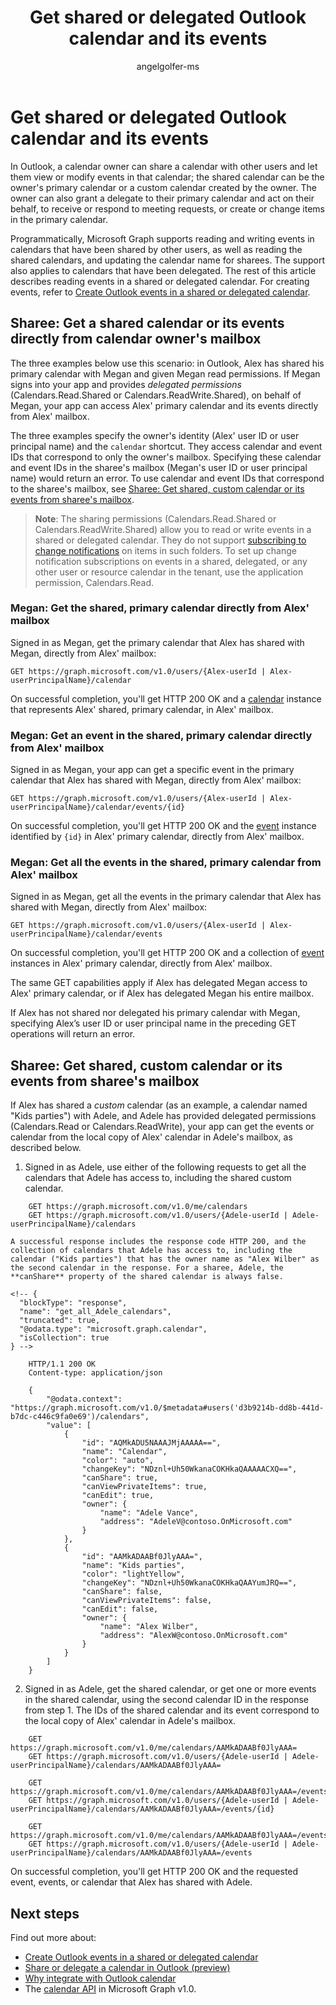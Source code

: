 ﻿---
title: "Get shared or delegated Outlook calendar and its events"
description: "In Outlook, a calendar owner can share a calendar with other users and let them view or modify events in that calendar; the calendar can be a custom calendar or the primary calendar. The owner can also grant a delegate to act on their behalf, to receive or respond to meeting requests, or create or change items in the primary calendar of the email account."
author: "angelgolfer-ms"
localization_priority: Priority
ms.prod: "outlook"
---

# Get shared or delegated Outlook calendar and its events

In Outlook, a calendar owner can share a calendar with other users and let them view or modify events in that calendar; the shared calendar can be the owner's primary calendar or a custom calendar created by the owner. The owner can also grant a delegate to their primary calendar and act on their behalf, to receive or respond to meeting requests, or create or change items in the primary calendar.

Programmatically, Microsoft Graph supports reading and writing events in calendars that have been shared by other users, as well as reading the shared calendars, and updating the calendar name for sharees. The support also applies to calendars that have been delegated. The rest of this article describes reading events in a shared or delegated calendar. For creating events, refer to [Create Outlook events in a shared or delegated calendar](outlook-create-event-in-shared-delegated-calendar.md).

## Sharee: Get a shared calendar or its events directly from calendar owner's mailbox

The three examples below use this scenario: in Outlook, Alex has shared his primary calendar with Megan and given Megan read permissions. If Megan signs into your app and provides _delegated permissions_ (Calendars.Read.Shared or Calendars.ReadWrite.Shared), on behalf of Megan, your app can access Alex' primary calendar and its events directly from Alex' mailbox.

The three examples specify the owner's identity (Alex' user ID or user principal name) and the `calendar` shortcut. They access calendar and event IDs that correspond to only the owner's mailbox. Specifying these calendar and event IDs in the sharee's mailbox (Megan's user ID or user principal name) would return an error. To use calendar and event IDs that correspond to the sharee's mailbox, see [Sharee: Get shared, custom calendar or its events from sharee's mailbox](#sharee-get-shared-custom-calendar-or-its-events-from-sharees-mailbox). 

> **Note**:
> The sharing permissions (Calendars.Read.Shared or Calendars.ReadWrite.Shared) allow you to read or write events in a shared or delegated calendar. They do not support [subscribing to change notifications](webhooks.md) on items in such folders. To set up change notification subscriptions on events in a shared, delegated, or any other user or resource calendar in the tenant, use the application permission, Calendars.Read.

### Megan: Get the shared, primary calendar directly from Alex' mailbox

Signed in as Megan, get the primary calendar that Alex has shared with Megan, directly from Alex' mailbox:

<!-- { "blockType": "ignored" } -->

```http
GET https://graph.microsoft.com/v1.0/users/{Alex-userId | Alex-userPrincipalName}/calendar
```

On successful completion, you'll get HTTP 200 OK and a [calendar](/graph/api/resources/calendar?view=graph-rest-1.0) instance that represents Alex' shared, primary calendar, in Alex' mailbox.

### Megan: Get an event in the shared, primary calendar directly from Alex' mailbox

Signed in as Megan, your app can get a specific event in the primary calendar that Alex has shared with Megan, directly from Alex' mailbox:

<!-- { "blockType": "ignored" } -->

```http
GET https://graph.microsoft.com/v1.0/users/{Alex-userId | Alex-userPrincipalName}/calendar/events/{id}
```

On successful completion, you'll get HTTP 200 OK and the [event](/graph/api/resources/event?view=graph-rest-1.0) instance identified by `{id}` in Alex' primary calendar, directly from Alex' mailbox.

### Megan: Get all the events in the shared, primary calendar from Alex' mailbox

Signed in as Megan, get all the events in the primary calendar that Alex has shared with Megan, directly from Alex' mailbox:

<!-- { "blockType": "ignored" } -->

```http
GET https://graph.microsoft.com/v1.0/users/{Alex-userId | Alex-userPrincipalName}/calendar/events
```

On successful completion, you'll get HTTP 200 OK and a collection of [event](/graph/api/resources/event?view=graph-rest-1.0) instances in Alex' primary calendar, directly from Alex' mailbox.

The same GET capabilities apply if Alex has delegated Megan access to Alex' primary calendar, or if Alex has delegated Megan his entire mailbox.

If Alex has not shared nor delegated his primary calendar with Megan, specifying Alex’s user ID or user principal name in the preceding GET operations will return an error. 

## Sharee: Get shared, custom calendar or its events from sharee's mailbox

If Alex has shared a _custom_ calendar (as an example, a calendar named "Kids parties") with Adele, and Adele has provided delegated permissions (Calendars.Read or Calendars.ReadWrite), your app can get the events or calendar from the local copy of Alex' calendar in Adele's mailbox, as described below.

1. Signed in as Adele, use either of the following requests to get all the calendars that Adele has access to, including the shared custom calendar.

    <!-- {
      "blockType": "request",
      "name": "get_all_Adele_calendars"
    }-->

```http
    GET https://graph.microsoft.com/v1.0/me/calendars
    GET https://graph.microsoft.com/v1.0/users/{Adele-userId | Adele-userPrincipalName}/calendars
```

    A successful response includes the response code HTTP 200, and the collection of calendars that Adele has access to, including the calendar ("Kids parties") that has the owner name as "Alex Wilber" as the second calendar in the response. For a sharee, Adele, the **canShare** property of the shared calendar is always false.

    <!-- {
      "blockType": "response",
      "name": "get_all_Adele_calendars",
      "truncated": true,
      "@odata.type": "microsoft.graph.calendar",
      "isCollection": true
    } -->

```http
    HTTP/1.1 200 OK
    Content-type: application/json

    {
        "@odata.context": "https://graph.microsoft.com/v1.0/$metadata#users('d3b9214b-dd8b-441d-b7dc-c446c9fa0e69')/calendars",
        "value": [
            {
                "id": "AQMkADU5NAAAJMjAAAAA==",
                "name": "Calendar",
                "color": "auto",
                "changeKey": "NDznl+Uh50WkanaCOKHkaQAAAAACXQ==",
                "canShare": true,
                "canViewPrivateItems": true,
                "canEdit": true,
                "owner": {
                    "name": "Adele Vance",
                    "address": "AdeleV@contoso.OnMicrosoft.com"
                }
            },
            {
                "id": "AAMkADAABf0JlyAAA=",
                "name": "Kids parties",
                "color": "lightYellow",
                "changeKey": "NDznl+Uh50WkanaCOKHkaQAAYumJRQ==",
                "canShare": false,
                "canViewPrivateItems": false,
                "canEdit": false,
                "owner": {
                    "name": "Alex Wilber",
                    "address": "AlexW@contoso.OnMicrosoft.com"
                }
            }
        ]
    }
```

2. Signed in as Adele, get the shared calendar, or get one or more events in the shared calendar, using the second calendar ID in the response from step 1. The IDs of the shared calendar and its event correspond to the local copy of Alex' calendar in Adele's mailbox.

    <!-- { "blockType": "ignored" } -->

```http
    GET https://graph.microsoft.com/v1.0/me/calendars/AAMkADAABf0JlyAAA=
    GET https://graph.microsoft.com/v1.0/users/{Adele-userId | Adele-userPrincipalName}/calendars/AAMkADAABf0JlyAAA=

    GET https://graph.microsoft.com/v1.0/me/calendars/AAMkADAABf0JlyAAA=/events/{id}
    GET https://graph.microsoft.com/v1.0/users/{Adele-userId | Adele-userPrincipalName}/calendars/AAMkADAABf0JlyAAA=/events/{id}

    GET https://graph.microsoft.com/v1.0/me/calendars/AAMkADAABf0JlyAAA=/events
    GET https://graph.microsoft.com/v1.0/users/{Adele-userId | Adele-userPrincipalName}/calendars/AAMkADAABf0JlyAAA=/events
```

On successful completion, you'll get HTTP 200 OK and the requested event, events, or calendar that Alex has shared with Adele.

## Next steps

Find out more about:

- [Create Outlook events in a shared or delegated calendar](outlook-create-event-in-shared-delegated-calendar.md)
- [Share or delegate a calendar in Outlook (preview)](outlook-share-or-delegate-calendar.md)
- [Why integrate with Outlook calendar](outlook-calendar-concept-overview.md)
- The [calendar API](/graph/api/resources/calendar?view=graph-rest-1.0) in Microsoft Graph v1.0.
